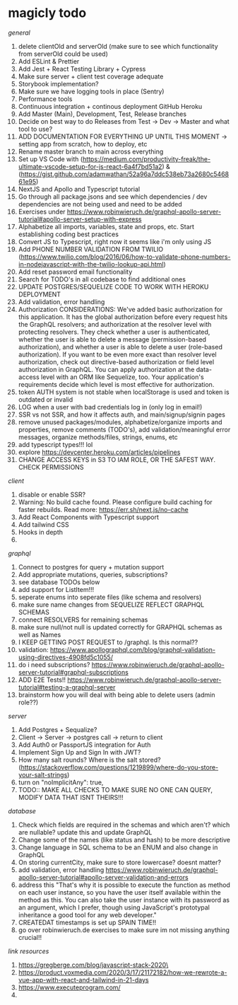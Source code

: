 # magicly todo

*general*
1. delete clientOld and serverOld (make sure to see which functionality from serverOld could be used)
2. Add ESLint & Prettier
3. Add Jest + React Testing Library + Cypress
4. Make sure server + client test coverage adequate
5. Storybook implementation?
6. Make sure we have logging tools in place (Sentry)
7. Performance tools
8. Continuous integration + continous deployment GitHub Heroku
9. Add Master (Main), Development, Test, Release branches
10. Decide on best way to do Releases from Test -> Dev -> Master and what tool to use?
11. ADD DOCUMENTATION FOR EVERYTHING UP UNTIL THIS MOMENT -> setting app from scratch, how to deploy, etc
12. Rename master branch to main across everything
13. Set up VS Code with (https://medium.com/productivity-freak/the-ultimate-vscode-setup-for-js-react-6a4f7bd51a2) & (https://gist.github.com/adamwathan/52a96a7ddc538eb73a2680c546861e95)
14. NextJS and Apollo and Typescript tutorial
15. Go through all package.jsons and see which dependencies / dev dependencies are not being used and need to be added
16. Exercises under https://www.robinwieruch.de/graphql-apollo-server-tutorial#apollo-server-setup-with-express
17. Alphabetize all imports, variables, state and props, etc. Start establishing coding best practices
18. Convert JS to Typescript, right now it seems like i'm only using JS
19. Add PHONE NUMBER VALIDATION FROM TWILIO (https://www.twilio.com/blog/2016/06/how-to-validate-phone-numbers-in-nodejavascript-with-the-twilio-lookup-api.html)
20. Add reset password email functionality
21. Search for TODO's in all codebase to find additional ones
22. UPDATE POSTGRES/SEQUELIZE CODE TO WORK WITH HEROKU DEPLOYMENT
23. Add validation, error handling
24. Authorization CONSIDERATIONS:
  We've added basic authorization for this application. It has the global authorization before every request hits the GraphQL resolvers; and authorization at the resolver level with protecting resolvers. They check whether a user is authenticated, whether the user is able to delete a message (permission-based authorization), and whether a user is able to delete a user (role-based authorization).
  If you want to be even more exact than resolver level authorization, check out directive-based authorization or field level authorization in GraphQL. You can apply authorization at the data-access level with an ORM like Sequelize, too. Your application's requirements decide which level is most effective for authorization.
25. token AUTH system is not stable when localStorage is used and token is outdated or invalid
26. LOG when a user with bad credentials log in (only log in email!)
27. SSR vs not SSR, and how it affects auth, and main/signup/signin pages
28. remove unused packages/modules, alphabetize/organize imports and properties, remove comments (TODO's), add validation/meaningful error messages, organize methods/files, strings, enums, etc
29. add typescript types!!! lol
30. explore https://devcenter.heroku.com/articles/pipelines
31. CHANGE ACCESS KEYS in S3 TO IAM ROLE, OR THE SAFEST WAY. CHECK PERMISSIONS

*client*
1. disable or enable SSR?
2. Warning: No build cache found. Please configure build caching for faster rebuilds. Read more: https://err.sh/next.js/no-cache
3. Add React Components with Typescript support
4. Add tailwind CSS
5. Hooks in depth
6.

*graphql*
1. Connect to postgres for query + mutation support
2. Add appropriate mutations, queries, subscriptions?
3. see database TODOs below
4. add support for ListItem!!!
5. seperate enums into seperate files (like schema and resolvers)
6. make sure name changes from SEQUELIZE REFLECT GRAPHQL SCHEMAS
7. connect RESOLVERS for remaining schemas
8. make sure null/not null is updated correctly for GRAPHQL schemas as well as Names
9. I KEEP GETTING POST REQUEST to /graphql. Is this normal??
10. validation: https://www.apollographql.com/blog/graphql-validation-using-directives-4908fd5c1055/
11. do i need subscriptions? https://www.robinwieruch.de/graphql-apollo-server-tutorial#graphql-subscriptions
12. ADD E2E Tests!! https://www.robinwieruch.de/graphql-apollo-server-tutorial#testing-a-graphql-server
13. brainstorm how you will deal with being able to delete users (admin role??)

*server*
1. Add Postgres + Sequalize?
2. Client -> Server -> postgres call -> return to client
3. Add Auth0 or PassportJS integration for Auth
4. Implement Sign Up and Sign In with JWT?
5. How many salt rounds? Where is the salt stored? (https://stackoverflow.com/questions/1219899/where-do-you-store-your-salt-strings)
6. turn on "noImplicitAny": true,
7. TODO:: MAKE ALL CHECKS TO MAKE SURE NO ONE CAN QUERY, MODIFY DATA THAT ISNT THEIRS!!!

*database*
1. Check which fields are required in the schemas and which aren't? which are nullable? update this and update GraphQL
2. Change some of the names (like status and hash) to be more descriptive
3. Change language in SQL schema to be an ENUM and also change in GraphQL
4. On storing currentCity, make sure to store lowercase? doesnt matter?
5. add validation, error handling https://www.robinwieruch.de/graphql-apollo-server-tutorial#apollo-server-validation-and-errors
6. address this "That's why it is possible to execute the function as method on each user instance, so you have the user itself available within the method as this. You can also take the user instance with its password as an argument, which I prefer, though using JavaScript's prototypal inheritance a good tool for any web developer."
7. CREATEDAT timestamps is set up SPAIN TIME!!
8. go over robinwieruch.de exercises to make sure im not missing anything crucial!!

*link resources*
1. https://gregberge.com/blog/javascript-stack-2020\
2. https://product.voxmedia.com/2020/3/17/21172182/how-we-rewrote-a-vue-app-with-react-and-tailwind-in-21-days
3. https://www.executeprogram.com/
4.


